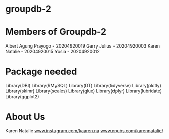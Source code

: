# groupdb-2

# Members of Groupdb-2

Albert Agung Prayogo - 20204920019
Garry Julius - 20204920003
Karen Natalie - 20204920015
Yosia - 20204920012

# Package needed 
Library(DBI)
Library(RMySQL)
Library(DT)
Library(tidyverse)
Library(plotly)
Library(skimr)
Library(scales)
Library(glue)
Library(dplyr)
Library(lubridate)
Library(ggplot2)

# About Us
Karen Natalie
www.instagram.com/kaaren.na 
www.rpubs.com/karennatalie/
